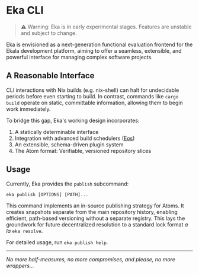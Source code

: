 # Eka CLI

> ⚠️ Warning: Eka is in early experimental stages. Features are unstable and subject to change.

Eka is envisioned as a next-generation functional evaluation frontend for the Ekala development platform, aiming to offer a seamless, extensible, and powerful interface for managing complex software projects.

## A Reasonable Interface

CLI interactions with Nix builds (e.g. nix-shell) can halt for undecidable periods before even starting to build. In contrast, commands like `cargo build` operate on static, committable information, allowing them to begin work immediately.

To bridge this gap, Eka's working design incorporates:

1. A statically determinable interface
2. Integration with advanced build schedulers ([Eos][eos])
3. An extensible, schema-driven plugin system
4. The Atom format: Verifiable, versioned repository slices

## Usage

Currently, Eka provides the `publish` subcommand:

```
eka publish [OPTIONS] [PATH]...
```

This command implements an in-source publishing strategy for Atoms. It creates snapshots separate from the main repository history, enabling efficient, path-based versioning without a separate registry. This lays the groundwork for future decentralized resolution to a standard lock format *a la* `eka resolve`.

For detailed usage, run `eka publish help`.

---

_No more half-measures, no more compromises, and please, no more wrappers..._

[eos]: https://github.com/ekala-project/eos-gateway
